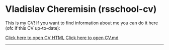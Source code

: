 # Vladislav Cheremisin (rsschool-cv)
This is my CV! If you want to find information about me you can do it here (ofc if this CV up-to-date):

[Click here to open CV HTML](https://Vladislav-Cheremisin.github.io/rsschool-cv/)
[Click here to open CV.md](https://Vladislav-Cheremisin.github.io/rsschool-cv/cv)
___
